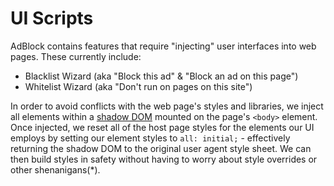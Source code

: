 # UI Scripts

AdBlock contains features that require "injecting" user interfaces into web pages. These currently include:

* Blacklist Wizard (aka "Block this ad" & "Block an ad on this page")
* Whitelist Wizard (aka "Don't run on pages on this site")

In order to avoid conflicts with the web page's styles and libraries, we inject all elements within a [shadow DOM](https://developer.mozilla.org/en-US/docs/Web/Web_Components/Using_shadow_DOM) mounted on the page's `<body>` element. Once injected, we reset all of the host page styles for the elements our UI employs by setting our element styles to `all: initial;` - effectively returning the shadow DOM to the original user agent style sheet. We can then build styles in safety without having to worry about style overrides or other shenanigans(*).

